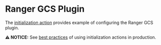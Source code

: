 # Ranger GCS Plugin

The [initialization action](https://cloud.google.com/dataproc/init-actions) 
provides example of configuring the Ranger GCS plugin. 

**:warning: NOTICE:** See
[best practices](/README.md#how-initialization-actions-are-used) of using
initialization actions in production.
